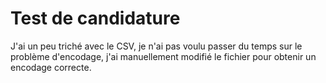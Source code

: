 # Test de candidature

J'ai un peu triché avec le CSV, je n'ai pas voulu passer du temps sur le problème d'encodage, j'ai manuellement modifié le fichier pour obtenir un encodage correcte.